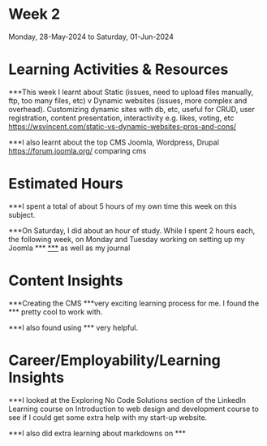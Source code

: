 # Week 2
Monday, 28-May-2024 to Saturday, 01-Jun-2024

# Learning Activities & Resources
***This week I learnt about Static (issues, need to upload files manually, ftp, too many files, etc) v Dynamic websites (issues, more complex and overhead). Customizing dynamic sites with db, etc, useful for CRUD, user registration, content presentation, interactivity e.g. likes, voting, etc
https://wsvincent.com/static-vs-dynamic-websites-pros-and-cons/

***I also learnt about the top CMS Joomla, Wordpress, Drupal
https://forum.joomla.org/
comparing cms

# Estimated Hours
***I spent a total of about 5 hours of my own time this week on this subject.

***On Saturday, I did about an hour of study. While I spent 2 hours each, the following week, on Monday and Tuesday working on setting up my Joomla *** [***](***) as well as my journal 

# Content Insights
***Creating the CMS ***very exciting learning process for me. I found the *** pretty cool to work with.

***I also found using *** very helpful.

# Career/Employability/Learning Insights
***I looked at the Exploring No Code Solutions section of the LinkedIn Learning course on Introduction to web design and development course to see if I could get some extra help with my start-up website.

***I also did extra learning about markdowns on ***
